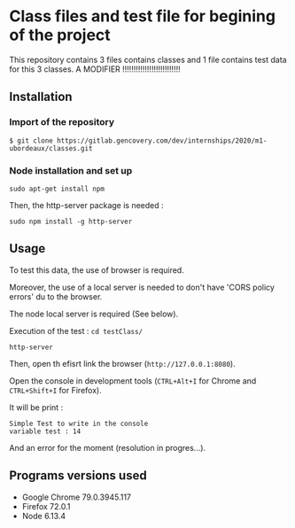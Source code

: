 # Class files and test file for begining of the project
This repository contains 3 files contains classes and 1 file contains test data for this 3 classes.
A MODIFIER !!!!!!!!!!!!!!!!!!!!!!!!!!

## Installation

### Import of the repository
`$ git clone https://gitlab.gencovery.com/dev/internships/2020/m1-ubordeaux/classes.git`

### Node installation and set up
`sudo apt-get install npm`

Then, the http-server package is needed : 

`sudo npm install -g http-server`

## Usage
To test this data, the use of browser is required.

Moreover, the use of a local server is needed to don't have 'CORS policy errors' du to the browser.

The node local server is required (See below). 

Execution of the test :
`cd testClass/`

`http-server`

Then, open th efisrt link the browser (`http://127.0.0.1:8080`).

Open the console in development tools (`CTRL+Alt+I` for Chrome and `CTRL+Shift+I` for Firefox).

It will be print :
```
Simple Test to write in the console 
variable test : 14
```

And an error for the moment (resolution in progres...).


## Programs versions used
* Google Chrome 79.0.3945.117
* Firefox 72.0.1
* Node 6.13.4